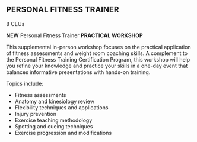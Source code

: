 ## PERSONAL FITNESS TRAINER

8 CEUs

**NEW** Personal Fitness Trainer **PRACTICAL WORKSHOP**

This supplemental in-person workshop focuses on the practical application of fitness assessments and weight room coaching skills. A complement to the Personal Fitness Training Certification Program, this workshop will help you refine your knowledge and practice your skills in a one-day event that balances informative presentations with hands-on training.

Topics include:

 * Fitness assessments
 * Anatomy and kinesiology review
 * Flexibility techniques and applications
 * Injury prevention
 * Exercise teaching methodology
 * Spotting and cueing techniques
 * Exercise progression and modifications
